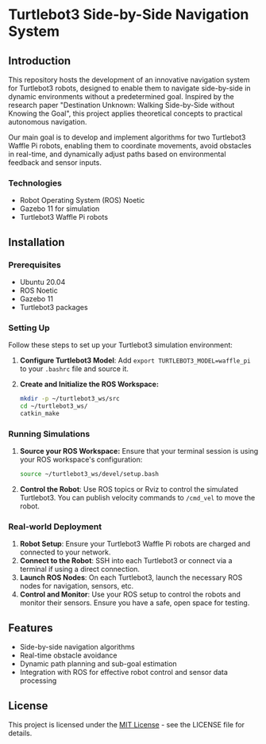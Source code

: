 # Turtlebot3 Side-by-Side Navigation System

## Introduction
This repository hosts the development of an innovative navigation system for Turtlebot3 robots, designed to enable them to navigate side-by-side in dynamic environments without a predetermined goal. Inspired by the research paper "Destination Unknown: Walking Side-by-Side without Knowing the Goal", this project applies theoretical concepts to practical autonomous navigation.

Our main goal is to develop and implement algorithms for two Turtlebot3 Waffle Pi robots, enabling them to coordinate movements, avoid obstacles in real-time, and dynamically adjust paths based on environmental feedback and sensor inputs.

### Technologies
- Robot Operating System (ROS) Noetic
- Gazebo 11 for simulation
- Turtlebot3 Waffle Pi robots

## Installation
### Prerequisites
- Ubuntu 20.04
- ROS Noetic
- Gazebo 11
- Turtlebot3 packages

### Setting Up
Follow these steps to set up your Turtlebot3 simulation environment:
1. **Configure Turtlebot3 Model**: Add `export TURTLEBOT3_MODEL=waffle_pi` to your `.bashrc` file and source it.

2. **Create and Initialize the ROS Workspace:**
   ```bash
   mkdir -p ~/turtlebot3_ws/src
   cd ~/turtlebot3_ws/
   catkin_make

### Running Simulations
1. **Source your ROS Workspace:**
   Ensure that your terminal session is using your ROS workspace's configuration:
   ```bash
   source ~/turtlebot3_ws/devel/setup.bash

2. **Control the Robot**: Use ROS topics or Rviz to control the simulated Turtlebot3. You can publish velocity commands to `/cmd_vel` to move the robot.

### Real-world Deployment
1. **Robot Setup**: Ensure your Turtlebot3 Waffle Pi robots are charged and connected to your network.
2. **Connect to the Robot**: SSH into each Turtlebot3 or connect via a terminal if using a direct connection.
3. **Launch ROS Nodes**: On each Turtlebot3, launch the necessary ROS nodes for navigation, sensors, etc.
4. **Control and Monitor**: Use your ROS setup to control the robots and monitor their sensors. Ensure you have a safe, open space for testing.

## Features
- Side-by-side navigation algorithms
- Real-time obstacle avoidance
- Dynamic path planning and sub-goal estimation
- Integration with ROS for effective robot control and sensor data processing

## License
This project is licensed under the [MIT License](LICENSE) - see the LICENSE file for details.
